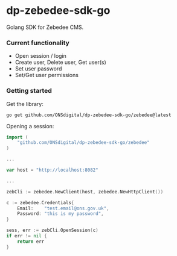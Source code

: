 # dp-zebedee-sdk-go
Golang SDK for Zebedee CMS.

### Current functionality
- Open session / login
- Create user, Delete user, Get user(s)
- Set user password
- Set/Get user permissions



### Getting started
Get the library:
```
go get github.com/ONSdigital/dp-zebedee-sdk-go/zebedee@latest
```
Opening a session:
```go
import (
    "github.com/ONSdigital/dp-zebedee-sdk-go/zebedee"
)

...

var host = "http://localhost:8082"

...

zebCli := zebedee.NewClient(host, zebedee.NewHttpClient())

c := zebedee.Credentials{
    Email:    "test.email@ons.gov.uk",
    Password: "this is my password",
}

sess, err := zebCli.OpenSession(c)
if err != nil {
    return err
}
```

